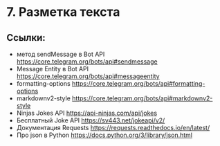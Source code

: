 # 7. Разметка текста

## Ссылки:
- метод sendMessage в Bot API https://core.telegram.org/bots/api#sendmessage
- Message Entity в Bot API https://core.telegram.org/bots/api#messageentity
- formatting-options https://core.telegram.org/bots/api#formatting-options
- markdownv2-style https://core.telegram.org/bots/api#markdownv2-style
- Ninjas Jokes API https://api-ninjas.com/api/jokes
- Бесплатный Joke API https://sv443.net/jokeapi/v2/
- Документация Requests https://requests.readthedocs.io/en/latest/
- Про json в Python https://docs.python.org/3/library/json.html

